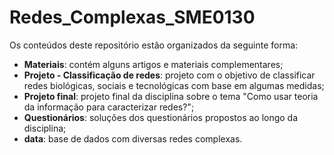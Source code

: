 # Redes_Complexas_SME0130

Os conteúdos deste repositório estão organizados da seguinte forma:
-  **Materiais**: contém alguns artigos e materiais complementares;
- **Projeto - Classificação de redes**: projeto com o objetivo de classificar redes biológicas, sociais e tecnológicas com base em algumas medidas;
- **Projeto final**: projeto final da disciplina sobre o tema "Como usar teoria da informação para caracterizar redes?";
- **Questionários**: soluções dos questionários propostos ao longo da disciplina;
- **data**: base de dados com diversas redes complexas.
